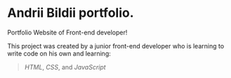 # Andrii Bildii portfolio.

Portfolio Website of Front-end developer!

This project was created by a junior front-end developer who is learning to write code on his own and learning:
> *HTML*, 
> *CSS*, and 
> *JavaScript*
